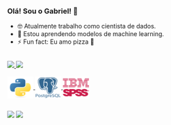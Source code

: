 ### Olá! Sou o Gabriel! 👋

- 🤓 Atualmente trabalho como cientista de dados.
- 🌱 Estou aprendendo modelos de machine learning.
- ⚡ Fun fact: Eu amo pizza 🍕

##
 <div>
  <a href="https://github.com/gscarin">
  <img height="160em" src="https://github-readme-stats.vercel.app/api?username=gscarin&show_icons=true&theme=dracula&include_all_commits=true&count_private=true"/>
  <img height="160em" src="https://github-readme-stats.vercel.app/api/top-langs/?username=gscarin&layout=compact&langs_count=7&theme=dracula"/>
</div>
  
<div style="display: inline_block"><br>
  <img align="center" alt="Gabs-Python" height="50" width="60" src="https://raw.githubusercontent.com/devicons/devicon/master/icons/python/python-original.svg">
  <img align="center" alt="Gabs-Sql" height="50" width="60" src="https://github.com/devicons/devicon/blob/master/icons/postgresql/postgresql-plain-wordmark.svg">
  <img align="center" alt="Gabs-SPSS" height="50" width="60" src= "https://github.com/devicons/devicon/blob/master/icons/spss/spss-plain.svg">
</div>
  
  ##
  
<div>
  <a href = "mailto:gascarin@gmail.com"><img src="https://img.shields.io/badge/-Gmail-%23333?style=for-the-badge&logo=gmail&logoColor=white" target="_blank"></a>
  <a href="https://www.linkedin.com/in/gascarin/" target="_blank"><img src="https://img.shields.io/badge/-LinkedIn-%230077B5?style=for-the-badge&logo=linkedin&logoColor=white" target="_blank"></a> 
</div>
